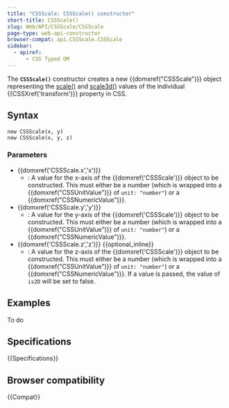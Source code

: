 ```yaml
---
title: "CSSScale: CSSScale() constructor"
short-title: CSSScale()
slug: Web/API/CSSScale/CSSScale
page-type: web-api-constructor
browser-compat: api.CSSScale.CSSScale
sidebar:
  - apiref:
      - CSS Typed OM
---
```


The **`CSSScale()`** constructor creates a new
{{domxref("CSSScale")}} object representing the [scale()](/en-US/docs/Web/CSS/transform-function/scale) and [scale3d()](/en-US/docs/Web/CSS/transform-function/scale3d) values of the
individual {{CSSXref('transform')}} property in CSS.

## Syntax

```js-nolint
new CSSScale(x, y)
new CSSScale(x, y, z)
```

### Parameters

- {{domxref('CSSScale.x','x')}}
  - : A value for the x-axis of the {{domxref('CSSScale')}} object to be constructed. This must either be a number (which is wrapped into a {{domxref("CSSUnitValue")}} of `unit: "number"`) or a {{domxref("CSSNumericValue")}}.
- {{domxref('CSSScale.y','y')}}
  - : A value for the y-axis of the {{domxref('CSSScale')}} object to be constructed. This must either be a number (which is wrapped into a {{domxref("CSSUnitValue")}} of `unit: "number"`) or a {{domxref("CSSNumericValue")}}.
- {{domxref('CSSScale.z','z')}} {{optional_inline}}
  - : A value for the z-axis of the {{domxref('CSSScale')}} object to be constructed. This must either be a number (which is wrapped into a {{domxref("CSSUnitValue")}} of `unit: "number"`) or a {{domxref("CSSNumericValue")}}. If a value is passed, the value of `is2D` will be set to false.

## Examples

To do

## Specifications

{{Specifications}}

## Browser compatibility

{{Compat}}
